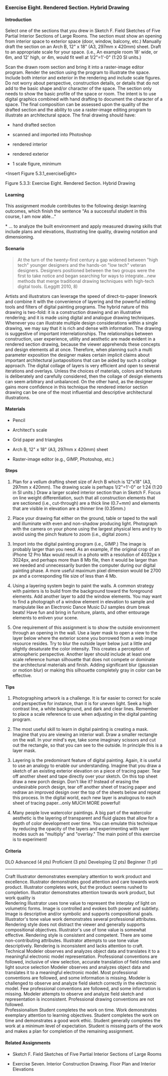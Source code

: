 ### Exercise Eight. Rendered Section. Hybrid Drawing

#### Introduction

Select one of the sections that you drew in Sketch F. Field Sketches of
Five Partial Interior Sections of Large Rooms. The section must show an
opening from interior space to exterior space (door, window, balcony,
etc.) Manually draft the section on an Arch B, 12\" x 18\" (A3, 297mm x
420mm) sheet. Draft to an appropriate scale for your space. (i.e., An
example room 18' wide, or 6m, and 12' high, or 4m, would fit well at
1/2"=1'-0" (1:20 SI units.)

Scan the drawn room section and bring it into a raster-image editor
program. Render the section using the program to illustrate the space.
Include both interior and exterior in the rendering and include scale
figures. Do not worry about perspective, construction details, or
details that do not add to the basic shape and/or character of the
space. The section only needs to show the basic profile of the space or
room. The intent is to use digital graphics combined with hand drafting
to document the character of a space. The final composition can be
assessed upon the quality of the drafted section and the ability to use
a raster-image editing program to illustrate an architectural space. The
final drawing should have:

-   hand drafted section

-   scanned and imported into Photoshop

-   rendered interior

-   rendered exterior

-   1 scale figure, minimum

\<Insert Figure 5.3.1_exerciseEight\>

Figure 5.3.3: Exercise Eight. Rendered Section. Hybrid Drawing

#### Learning

This assignment module contributes to the following design learning
outcomes, which finish the sentence "As a successful student in this
course, I am now able..."

\* ... to analyze the built environment and apply measured drawing
skills that include plans and elevations, illustrating line quality,
drawing notation and dimensioning.

#### Scenario

> At the turn of the twenty-first century a gap widened between "high
> tech" younger designers and the hands-on "low tech" veteran designers.
> Designers positioned between the two groups were the first to take
> notice and began searching for ways to integrate...new methods that
> merge traditional drawing techniques with high-tech digital tools.
> (Leggitt 2010, 8)

Artists and illustrators can leverage the speed of direct-to-paper
linework and combine it with the convenience of layering and the
powerful editing tools and filters of digital painting programs. The
hybrid nature of this drawing is two-fold: it is a construction drawing
and an illustrative rendering; and it is made using digital and analogue
drawing techniques. Whenever you can illustrate multiple design
considerations within a single drawing, we may say that it is rich and
dense with information. The drawing is suggestive of important
interrelationships. The relationships between construction, user
experience, utility and aesthetic are made evident in a rendered section
drawing, because the viewer apprehends these concepts and design
elements all at once. Therefore, when planning such a multi parameter
exposition the designer makes certain implicit claims about important
architectural juxtapositions that can be aided by such a collage
approach. The digital collage of layers is very efficient and open to
several iterations and overlays. Unless the choices of materials, colors
and textures is deliberately and carefully considered, then the collage
of design elements can seem arbitrary and unbalanced. On the other hand,
as the designer gains more confidence in this technique the rendered
interior section drawing can be one of the most influential and
descriptive architectural illustrations.

#### Materials

-   Pencil

-   Architect's scale

-   Grid paper and triangles

-   Arch B, 12\" x 18\" (A3, 297mm x 420mm) sheet

-   Raster-image editor (e.g., GIMP, Photoshop, etc.)

#### Steps

1.  Plan for a vellum drafting sheet size of Arch B which is 12"x18"
    (A3, 297mm x 420mm). The drawing scale is perhaps 1/2"=1'-0" or 1:24
    (1:20 in SI units.) Draw a larger scaled interior section than in
    Sketch F. Focus on line weight differentiation, such that all
    construction elements that are sectioned (i.e., cut-through) are a
    thick line (0.7+mm) and elements that are visible in elevation are a
    thinner line (0.35mm.)

2.  Place your drawing flat either on the ground, table or taped to the
    wall and illuminate with even and non-shadow producing light.
    Photograph with the camera on your phone using the largest physical
    lens and try to avoid using the pinch feature to zoom (i.e., digital
    zoom.)

3.  Import into the digital painting program (i.e., GIMP.) The image is
    probably larger than you need. As an example, if the original crop
    of an iPhone 12 Pro Max would result in a photo with a resolution of
    4032px x 3024px, and perhaps more than 8 Mb file, then it would be
    larger than we needed and unnecessarily burden the computer during
    our digital painting phase. A more useful maximum pixel dimension
    would be 2700 px and a corresponding file size of less than 4 Mb.

4.  Using a layering system begin to paint the walls. A common strategy
    with painters is to build from the background toward the foreground
    elements. Add another layer to add the window elements. You may want
    to find a photograph of a window element in elevation to sample and
    manipulate like an Electronic Dance Music DJ samples drum break
    beats! Have fun and bring in furniture, plants, and other entourage
    elements to enliven your scene.

5.  One requirement of this assignment is to show the outside
    environment through an opening in the wall. Use a layer mask to open
    a view to the layer below where the exterior scene you borrowed from
    a web image resource resides. Try to blur the outside layer below
    just a little and slightly desaturate the color intensity. This
    creates a perception of atmospheric perspective. Another layer
    should include at least one scale reference human silhouette that
    does not compete or dominate the architectural materials and finish.
    Adding significant blur (gaussian or motion blur) or making this
    silhouette completely gray in color can be effective.

#### Tips

1.  Photographing artwork is a challenge. It is far easier to correct
    for scale and perspective for instance, than it is for uneven light.
    Seek a high contrast line, a white background, and dark and clear
    lines. Remember to place a scale reference to use when adjusting in
    the digital painting program.

2.  The most useful skill to learn in digital painting is creating a
    mask. Imagine that you are viewing an interior wall. Draw a smaller
    rectangle on the wall. In your mind's eye, take some imaginary
    scissors and cut out the rectangle, so that you can see to the
    outside. In principle this is a layer mask.

3.  Layering is the predominant feature of digital painting. Again, it
    is useful to use an analogy to enable our understanding. Imagine
    that you draw a sketch of an existing exterior elevation on a piece
    of tracing paper. Tear off another sheet and tape directly over your
    sketch. On this top sheet draw a new porch design. Don't like it?
    Instead of erasing the undesirable porch design, tear off another
    sheet of tracing paper and redraw an improved design over the top of
    the sheets below and repeat this process. In the digital world, each
    new layer is analogous to each sheet of tracing paper...only MUCH
    MORE powerful!

4.  Many people love watercolor paintings. A big part of the watercolor
    aesthetic is the layering of transparent and fluid glazes that allow
    for a depth of color development over time. You can emulate this
    technique by reducing the opacity of the layers and experimenting
    with layer modes such as "multiply" and "overlay." The main point of
    this exercise is to experiment!

#### Criteria

  DLO               Advanced (4 pts)                                                                                                                                                                                                                                  Proficient (3 pts)                                                                                                                                                           Developing (2 pts)                                                                                                                                                         Beginner (1 pt)                                                                                                                               
  ----------------- ------------------------------------------------------------------------------------------------------------------------------------------------------------------------------------------------------------------------------------------------- ---------------------------------------------------------------------------------------------------------------------------------------------------------------------------- -------------------------------------------------------------------------------------------------------------------------------------------------------------------------- --------------------------------------------------------------------------------------------------------------------------------------------- --
  Craft             Illustrator demonstrates exemplary attention to work product and excellence.                                                                                                                                                                      Illustrator demonstrates good attention and care towards work product.                                                                                                       Illustrator completes work, but the product seems rushed to completion.                                                                                                    Illustrator demonstrates attention towards work product, but work quality is                                                                  
  Rendering         Illustrator uses tone value to represent the interplay of light on volumetric forms. Image is controlled and evokes both power and subtlety. Image is descriptive and/or symbolic and supports compositional goals.                               Illustrator\'s tone value work demonstrates several professional attributes. Rendering style does not distract the viewer and generally supports compositional objectives.   Illustrator\'s use of tone value is somewhat effective. Rendering style is consistent and competent. There are some non-contributing attributes.                           Illustrator attempts to use tone value descriptively. Rendering is inconsistent and lacks attention to craft.                                 
  Technical         Modeler observes and analyzes object data and translates it to a meaningful electronic model representation. Professional conventions are followed, inclusive of view selection, accurate translation of field notes and light source selection   Modeler observes and analyzes object data and translates it to a meaningful electronic model. Most professional conventions are followed, and some information is missing.   Modeler is challenged to observe and analyze field sketch correctly in the electronic model. Few professional conventions are followed, and some information is missing.   Modeler attempts to observe and analyze field sketch and representation is inconsistent. Professional drawing conventions are not followed.   
  Professionalism   Student completes the work on time. Work demonstrates exemplary attention to learning objectives.                                                                                                                                                 Student completes the work on time and demonstrates a good work ethic.                                                                                                       Student generally completes the work at a minimum level of expectation.                                                                                                    Student is missing parts of the work and makes a plan for completion of the remaining assignment.                                             

#### Related Assignments

-   Sketch F. Field Sketches of Five Partial Interior Sections of Large
    Rooms

-   Exercise Seven. Interior Construction Drawing. Floor Plan and
    Interior Elevations
